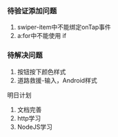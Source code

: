 ### 待验证添加问题

1. swiper-item中不能绑定onTap事件
2. a:for中不能使用 if


### 待解决问题

1. 按钮按下颜色样式
2. 道路救援-输入，Android样式


明日计划
1. 文档完善
2. http学习
3. NodeJS学习